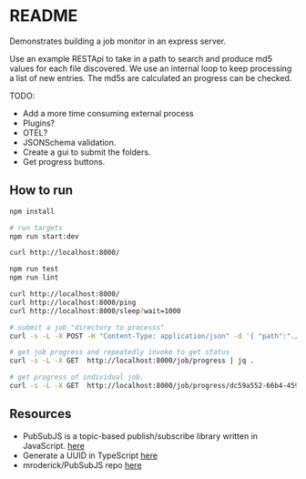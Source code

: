 # README

Demonstrates building a job monitor in an express server.  

Use an example RESTApi to take in a path to search and produce md5 values for each file discovered. We use an internal loop to keep processing a list of new entries. The md5s are calculated an progress can be checked.  

TODO:

* Add a more time consuming external process
* Plugins?
* OTEL?
* JSONSchema validation.
* Create a gui to submit the folders.  
* Get progress buttons.  

## How to run

```sh
npm install

# run targets
npm run start:dev

curl http://localhost:8000/

npm run test
npm run lint
```

```sh
curl http://localhost:8000/
curl http://localhost:8000/ping
curl http://localhost:8000/sleep?wait=1000

# submit a job "directory to processs"
curl -s -L -X POST -H "Content-Type: application/json" -d '{ "path":"./routes" }' http://localhost:8000/job/start | jq . 

# get job progress and repeatedly invoke to get status
curl -s -L -X GET  http://localhost:8000/job/progress | jq .

# get progress of individual job.
curl -s -L -X GET  http://localhost:8000/job/progress/dc59a552-66b4-459a-b48f-c7e2532da614 | jq .
```

## Resources

* PubSubJS is a topic-based publish/subscribe library written in JavaScript. [here](https://www.npmjs.com/package/pubsub-js)
* Generate a UUID in TypeScript [here](https://www.uuidgenerator.net/dev-corner/typescript)
* mroderick/PubSubJS repo [here](https://github.com/mroderick/PubSubJS)

